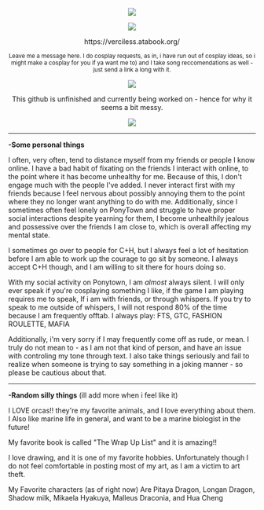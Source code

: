 <p align="Center">
<img src="https://komarev.com/ghpvc/?username=verciless&label=Pitaya+Viewers&color=f00832"
  </p>

<p align="center">
<img src="https://github.com/user-attachments/assets/24450a4b-5020-484a-86c7-d664121171d6"
  </p>

<p align="center">https://verciless.atabook.org/ </p>
<p align="center"> <sub> Leave me a message here. I do cosplay requests, as in, i have run out of cosplay ideas, so i might make a cosplay for you if ya want me to) and I take song reccomendations as well - just send a link a long with it. </sub> </p>

<p align="center">
<img src="https://github.com/user-attachments/assets/ffa5029a-80f3-41c4-9983-3a361dd9e257"
  </p>

<p align="center">This github is unfinished and currently being worked on - hence for why it seems a bit messy. </p>

<p align="center">
<img src="https://github.com/user-attachments/assets/ff10956a-69ab-4c12-9172-6413c33a3485"
  </p>
<hr>

**-Some personal things**

I often, very often, tend to distance myself from my friends or people I know online. I have a bad habit of fixating on the friends I interact with online, to the point where it has become unhealthy for me. Because of this, I don't engage much with the people I've added. I never interact first with my friends because I feel nervous about possibly annoying them to the point where they no longer want anything to do with me. Additionally, since I sometimes often feel lonely on PonyTown and struggle to have proper social interactions despite yearning for them, I become unhealthily jealous and possessive over the friends I am close to, which is overall affecting my mental state.

I sometimes go over to people for C+H, but I always feel a lot of hesitation before I am able to work up the courage to go sit by someone. I always accept C+H though, and I am willing to sit there for hours doing so.

With my social activity on Ponytown, I am *almost* always silent. I will only ever speak if you're cosplaying something I like, if the game I am playing requires me to speak, If i am with friends, or through whispers. If you try to speak to me outside of whispers, I will not respond 80% of the time because I am frequently offtab. I always play: FTS, GTC, FASHION ROULETTE, MAFIA

Additionally, i'm very sorry if I may frequently come off as rude, or mean. I truly do not mean to - as I am not that kind of person, and have an issue with controling my tone through text. I also take things seriously and fail to realize when someone is trying to say something in a joking manner - so please be cautious about that.

<hr>

**-Random silly things** (ill add more when i feel like it) 

I LOVE orcas!! they're my favorite animals, and I love everything about them. I Also like marine life in general, and want to be a marine biologist in the future!

My favorite book is called "The Wrap Up List" and it is amazing!!

I love drawing, and it is one of my favorite hobbies. Unfortunately though I do not feel comfortable in posting most of my art, as I am a victim to art theft.

My Favorite characters (as of right now) Are Pitaya Dragon, Longan Dragon, Shadow milk, Mikaela Hyakuya, Malleus Draconia, and Hua Cheng
